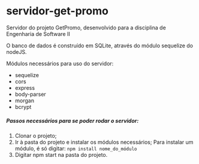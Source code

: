 # servidor-get-promo
Servidor do projeto GetPromo, desenvolvido para a disciplina de Engenharia de Software II

O banco de dados é construído em SQLite, através do módulo sequelize do nodeJS.

Módulos necessários para uso do servidor:

- sequelize
- cors
- express
- body-parser
- morgan
- bcrypt

##### Passos necessários para se poder rodar o servidor:

1. Clonar o projeto;
2. Ir à pasta do projeto e instalar os módulos necessários;
Para instalar um módulo, é só digitar:
 `npm install nome_do_módulo `
3. Digitar npm start na pasta do projeto.
